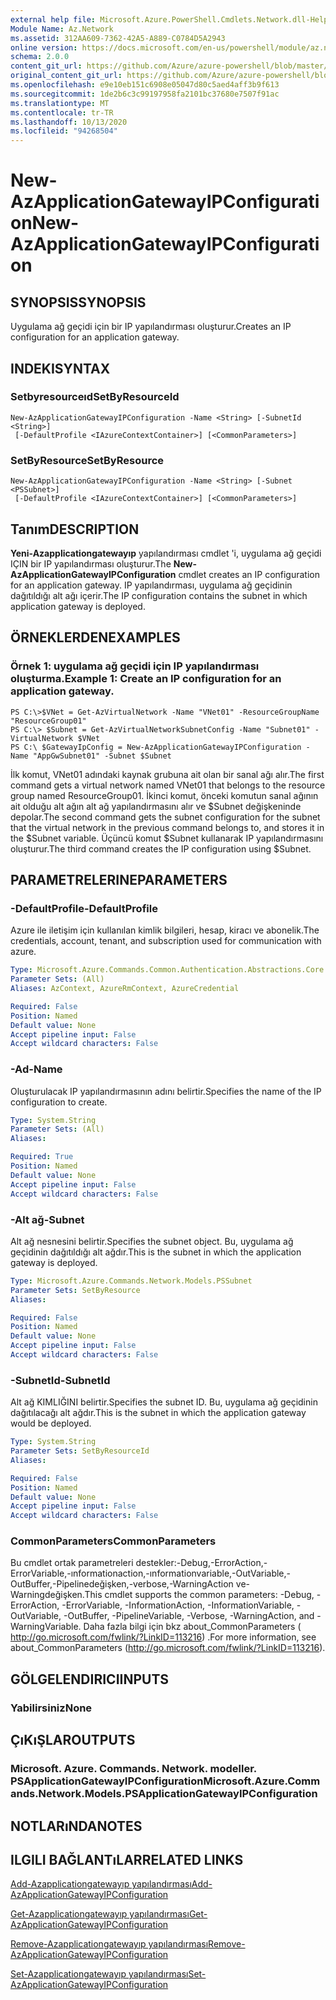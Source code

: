 ```yaml
---
external help file: Microsoft.Azure.PowerShell.Cmdlets.Network.dll-Help.xml
Module Name: Az.Network
ms.assetid: 312AA609-7362-42A5-A889-C0784D5A2943
online version: https://docs.microsoft.com/en-us/powershell/module/az.network/new-azapplicationgatewayipconfiguration
schema: 2.0.0
content_git_url: https://github.com/Azure/azure-powershell/blob/master/src/Network/Network/help/New-AzApplicationGatewayIPConfiguration.md
original_content_git_url: https://github.com/Azure/azure-powershell/blob/master/src/Network/Network/help/New-AzApplicationGatewayIPConfiguration.md
ms.openlocfilehash: e9e10eb151c6908e05047d80c5aed4aff3b9f613
ms.sourcegitcommit: 1de2b6c3c99197958fa2101bc37680e7507f91ac
ms.translationtype: MT
ms.contentlocale: tr-TR
ms.lasthandoff: 10/13/2020
ms.locfileid: "94268504"
---
```

# <span data-ttu-id="2082c-101">New-AzApplicationGatewayIPConfiguration</span><span class="sxs-lookup"><span data-stu-id="2082c-101">New-AzApplicationGatewayIPConfiguration</span></span>

## <span data-ttu-id="2082c-102">SYNOPSIS</span><span class="sxs-lookup"><span data-stu-id="2082c-102">SYNOPSIS</span></span>
<span data-ttu-id="2082c-103">Uygulama ağ geçidi için bir IP yapılandırması oluşturur.</span><span class="sxs-lookup"><span data-stu-id="2082c-103">Creates an IP configuration for an application gateway.</span></span>

## <span data-ttu-id="2082c-104">INDEKI</span><span class="sxs-lookup"><span data-stu-id="2082c-104">SYNTAX</span></span>

### <span data-ttu-id="2082c-105">Setbyresourceıd</span><span class="sxs-lookup"><span data-stu-id="2082c-105">SetByResourceId</span></span>
```
New-AzApplicationGatewayIPConfiguration -Name <String> [-SubnetId <String>]
 [-DefaultProfile <IAzureContextContainer>] [<CommonParameters>]
```

### <span data-ttu-id="2082c-106">SetByResource</span><span class="sxs-lookup"><span data-stu-id="2082c-106">SetByResource</span></span>
```
New-AzApplicationGatewayIPConfiguration -Name <String> [-Subnet <PSSubnet>]
 [-DefaultProfile <IAzureContextContainer>] [<CommonParameters>]
```

## <span data-ttu-id="2082c-107">Tanım</span><span class="sxs-lookup"><span data-stu-id="2082c-107">DESCRIPTION</span></span>
<span data-ttu-id="2082c-108">**Yeni-Azapplicationgatewayıp** yapılandırması cmdlet 'i, uygulama ağ geçidi IÇIN bir IP yapılandırması oluşturur.</span><span class="sxs-lookup"><span data-stu-id="2082c-108">The **New-AzApplicationGatewayIPConfiguration** cmdlet creates an IP configuration for an application gateway.</span></span>
<span data-ttu-id="2082c-109">IP yapılandırması, uygulama ağ geçidinin dağıtıldığı alt ağı içerir.</span><span class="sxs-lookup"><span data-stu-id="2082c-109">The IP configuration contains the subnet in which application gateway is deployed.</span></span>

## <span data-ttu-id="2082c-110">ÖRNEKLERDEN</span><span class="sxs-lookup"><span data-stu-id="2082c-110">EXAMPLES</span></span>

### <span data-ttu-id="2082c-111">Örnek 1: uygulama ağ geçidi için IP yapılandırması oluşturma.</span><span class="sxs-lookup"><span data-stu-id="2082c-111">Example 1: Create an IP configuration for an application gateway.</span></span>
```
PS C:\>$VNet = Get-AzVirtualNetwork -Name "VNet01" -ResourceGroupName "ResourceGroup01"
PS C:\> $Subnet = Get-AzVirtualNetworkSubnetConfig -Name "Subnet01" -VirtualNetwork $VNet 
PS C:\ $GatewayIpConfig = New-AzApplicationGatewayIPConfiguration -Name "AppGwSubnet01" -Subnet $Subnet
```

<span data-ttu-id="2082c-112">İlk komut, VNet01 adındaki kaynak grubuna ait olan bir sanal ağı alır.</span><span class="sxs-lookup"><span data-stu-id="2082c-112">The first command gets a virtual network named VNet01 that belongs to the resource group named ResourceGroup01.</span></span>
<span data-ttu-id="2082c-113">İkinci komut, önceki komutun sanal ağının ait olduğu alt ağın alt ağ yapılandırmasını alır ve $Subnet değişkeninde depolar.</span><span class="sxs-lookup"><span data-stu-id="2082c-113">The second command gets the subnet configuration for the subnet that the virtual network in the previous command belongs to, and stores it in the $Subnet variable.</span></span>
<span data-ttu-id="2082c-114">Üçüncü komut $Subnet kullanarak IP yapılandırmasını oluşturur.</span><span class="sxs-lookup"><span data-stu-id="2082c-114">The third command creates the IP configuration using $Subnet.</span></span>

## <span data-ttu-id="2082c-115">PARAMETRELERINE</span><span class="sxs-lookup"><span data-stu-id="2082c-115">PARAMETERS</span></span>

### <span data-ttu-id="2082c-116">-DefaultProfile</span><span class="sxs-lookup"><span data-stu-id="2082c-116">-DefaultProfile</span></span>
<span data-ttu-id="2082c-117">Azure ile iletişim için kullanılan kimlik bilgileri, hesap, kiracı ve abonelik.</span><span class="sxs-lookup"><span data-stu-id="2082c-117">The credentials, account, tenant, and subscription used for communication with azure.</span></span>

```yaml
Type: Microsoft.Azure.Commands.Common.Authentication.Abstractions.Core.IAzureContextContainer
Parameter Sets: (All)
Aliases: AzContext, AzureRmContext, AzureCredential

Required: False
Position: Named
Default value: None
Accept pipeline input: False
Accept wildcard characters: False
```

### <span data-ttu-id="2082c-118">-Ad</span><span class="sxs-lookup"><span data-stu-id="2082c-118">-Name</span></span>
<span data-ttu-id="2082c-119">Oluşturulacak IP yapılandırmasının adını belirtir.</span><span class="sxs-lookup"><span data-stu-id="2082c-119">Specifies the name of the IP configuration to create.</span></span>

```yaml
Type: System.String
Parameter Sets: (All)
Aliases:

Required: True
Position: Named
Default value: None
Accept pipeline input: False
Accept wildcard characters: False
```

### <span data-ttu-id="2082c-120">-Alt ağ</span><span class="sxs-lookup"><span data-stu-id="2082c-120">-Subnet</span></span>
<span data-ttu-id="2082c-121">Alt ağ nesnesini belirtir.</span><span class="sxs-lookup"><span data-stu-id="2082c-121">Specifies the subnet object.</span></span>
<span data-ttu-id="2082c-122">Bu, uygulama ağ geçidinin dağıtıldığı alt ağdır.</span><span class="sxs-lookup"><span data-stu-id="2082c-122">This is the subnet in which the application gateway is deployed.</span></span>

```yaml
Type: Microsoft.Azure.Commands.Network.Models.PSSubnet
Parameter Sets: SetByResource
Aliases:

Required: False
Position: Named
Default value: None
Accept pipeline input: False
Accept wildcard characters: False
```

### <span data-ttu-id="2082c-123">-SubnetId</span><span class="sxs-lookup"><span data-stu-id="2082c-123">-SubnetId</span></span>
<span data-ttu-id="2082c-124">Alt ağ KIMLIĞINI belirtir.</span><span class="sxs-lookup"><span data-stu-id="2082c-124">Specifies the subnet ID.</span></span>
<span data-ttu-id="2082c-125">Bu, uygulama ağ geçidinin dağıtılacağı alt ağdır.</span><span class="sxs-lookup"><span data-stu-id="2082c-125">This is the subnet in which the application gateway would be deployed.</span></span>

```yaml
Type: System.String
Parameter Sets: SetByResourceId
Aliases:

Required: False
Position: Named
Default value: None
Accept pipeline input: False
Accept wildcard characters: False
```

### <span data-ttu-id="2082c-126">CommonParameters</span><span class="sxs-lookup"><span data-stu-id="2082c-126">CommonParameters</span></span>
<span data-ttu-id="2082c-127">Bu cmdlet ortak parametreleri destekler:-Debug,-ErrorAction,-ErrorVariable,-ınformationaction,-ınformationvariable,-OutVariable,-OutBuffer,-Pipelinedeğişken,-verbose,-WarningAction ve-Warningdeğişken.</span><span class="sxs-lookup"><span data-stu-id="2082c-127">This cmdlet supports the common parameters: -Debug, -ErrorAction, -ErrorVariable, -InformationAction, -InformationVariable, -OutVariable, -OutBuffer, -PipelineVariable, -Verbose, -WarningAction, and -WarningVariable.</span></span> <span data-ttu-id="2082c-128">Daha fazla bilgi için bkz about_CommonParameters ( http://go.microsoft.com/fwlink/?LinkID=113216) .</span><span class="sxs-lookup"><span data-stu-id="2082c-128">For more information, see about_CommonParameters (http://go.microsoft.com/fwlink/?LinkID=113216).</span></span>

## <span data-ttu-id="2082c-129">GÖLGELENDIRICI</span><span class="sxs-lookup"><span data-stu-id="2082c-129">INPUTS</span></span>

### <span data-ttu-id="2082c-130">Yabilirsiniz</span><span class="sxs-lookup"><span data-stu-id="2082c-130">None</span></span>

## <span data-ttu-id="2082c-131">ÇıKıŞLAR</span><span class="sxs-lookup"><span data-stu-id="2082c-131">OUTPUTS</span></span>

### <span data-ttu-id="2082c-132">Microsoft. Azure. Commands. Network. modeller. PSApplicationGatewayIPConfiguration</span><span class="sxs-lookup"><span data-stu-id="2082c-132">Microsoft.Azure.Commands.Network.Models.PSApplicationGatewayIPConfiguration</span></span>

## <span data-ttu-id="2082c-133">NOTLARıNDA</span><span class="sxs-lookup"><span data-stu-id="2082c-133">NOTES</span></span>

## <span data-ttu-id="2082c-134">ILGILI BAĞLANTıLAR</span><span class="sxs-lookup"><span data-stu-id="2082c-134">RELATED LINKS</span></span>

[<span data-ttu-id="2082c-135">Add-Azapplicationgatewayıp yapılandırması</span><span class="sxs-lookup"><span data-stu-id="2082c-135">Add-AzApplicationGatewayIPConfiguration</span></span>](./Add-AzApplicationGatewayIPConfiguration.md)

[<span data-ttu-id="2082c-136">Get-Azapplicationgatewayıp yapılandırması</span><span class="sxs-lookup"><span data-stu-id="2082c-136">Get-AzApplicationGatewayIPConfiguration</span></span>](./Get-AzApplicationGatewayIPConfiguration.md)

[<span data-ttu-id="2082c-137">Remove-Azapplicationgatewayıp yapılandırması</span><span class="sxs-lookup"><span data-stu-id="2082c-137">Remove-AzApplicationGatewayIPConfiguration</span></span>](./Remove-AzApplicationGatewayIPConfiguration.md)

[<span data-ttu-id="2082c-138">Set-Azapplicationgatewayıp yapılandırması</span><span class="sxs-lookup"><span data-stu-id="2082c-138">Set-AzApplicationGatewayIPConfiguration</span></span>](./Set-AzApplicationGatewayIPConfiguration.md)


